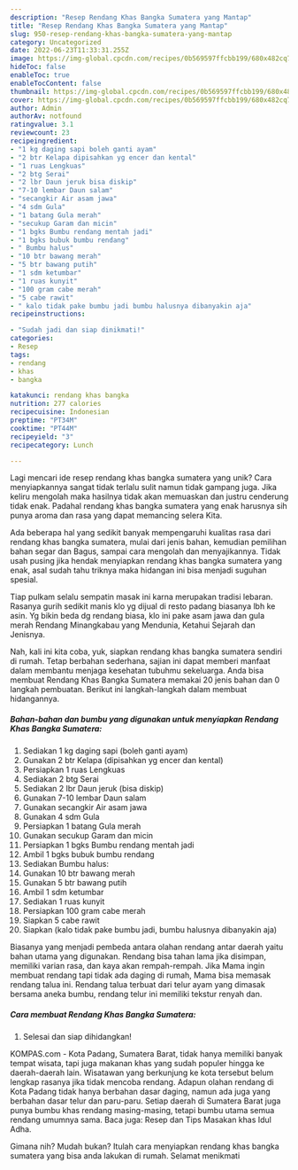 ```yaml
---
description: "Resep Rendang Khas Bangka Sumatera yang Mantap"
title: "Resep Rendang Khas Bangka Sumatera yang Mantap"
slug: 950-resep-rendang-khas-bangka-sumatera-yang-mantap
category: Uncategorized
date: 2022-06-23T11:33:31.255Z
image: https://img-global.cpcdn.com/recipes/0b569597ffcbb199/680x482cq70/rendang-khas-bangka-sumatera-foto-resep-utama.jpg
hideToc: false
enableToc: true
enableTocContent: false
thumbnail: https://img-global.cpcdn.com/recipes/0b569597ffcbb199/680x482cq70/rendang-khas-bangka-sumatera-foto-resep-utama.jpg
cover: https://img-global.cpcdn.com/recipes/0b569597ffcbb199/680x482cq70/rendang-khas-bangka-sumatera-foto-resep-utama.jpg
author: Admin
authorAv: notfound
ratingvalue: 3.1
reviewcount: 23
recipeingredient:
- "1 kg daging sapi boleh ganti ayam"
- "2 btr Kelapa dipisahkan yg encer dan kental"
- "1 ruas Lengkuas"
- "2 btg Serai"
- "2 lbr Daun jeruk bisa diskip"
- "7-10 lembar Daun salam"
- "secangkir Air asam jawa"
- "4 sdm Gula"
- "1 batang Gula merah"
- "secukup Garam dan micin"
- "1 bgks Bumbu rendang mentah jadi"
- "1 bgks bubuk bumbu rendang"
- " Bumbu halus"
- "10 btr bawang merah"
- "5 btr bawang putih"
- "1 sdm ketumbar"
- "1 ruas kunyit"
- "100 gram cabe merah"
- "5 cabe rawit"
- " kalo tidak pake bumbu jadi bumbu halusnya dibanyakin aja"
recipeinstructions:

- "Sudah jadi dan siap dinikmati!"
categories:
- Resep
tags:
- rendang
- khas
- bangka

katakunci: rendang khas bangka 
nutrition: 277 calories
recipecuisine: Indonesian
preptime: "PT34M"
cooktime: "PT44M"
recipeyield: "3"
recipecategory: Lunch

---
```





Lagi mencari ide resep rendang khas bangka sumatera yang unik? Cara menyiapkannya sangat tidak terlalu sulit namun tidak gampang juga. Jika keliru mengolah maka hasilnya tidak akan memuaskan dan justru cenderung tidak enak. Padahal rendang khas bangka sumatera yang enak harusnya sih punya aroma dan rasa yang dapat memancing selera Kita.





Ada beberapa hal yang sedikit banyak mempengaruhi kualitas rasa dari rendang khas bangka sumatera, mulai dari jenis bahan, kemudian pemilihan bahan segar dan Bagus, sampai cara mengolah dan menyajikannya. Tidak usah pusing jika hendak menyiapkan rendang khas bangka sumatera yang enak,      asal sudah tahu triknya maka hidangan ini bisa menjadi suguhan spesial.














Tiap pulkam selalu sempatin masak ini karna merupakan tradisi lebaran. Rasanya gurih sedikit manis klo yg dijual di resto padang biasanya lbh ke asin. Yg bikin beda dg rendang biasa, klo ini pake asam jawa dan gula merah Rendang Minangkabau yang Mendunia, Ketahui Sejarah dan Jenisnya.






Nah, kali ini kita coba, yuk, siapkan rendang khas bangka sumatera sendiri di rumah. Tetap berbahan sederhana, sajian ini dapat memberi manfaat dalam membantu menjaga kesehatan tubuhmu sekeluarga. Anda bisa membuat Rendang Khas Bangka Sumatera memakai 20 jenis bahan dan 0 langkah pembuatan. Berikut ini langkah-langkah dalam membuat hidangannya.

<!--inarticleads1-->

##### Bahan-bahan dan bumbu yang digunakan untuk menyiapkan Rendang Khas Bangka Sumatera:

1. Sediakan 1 kg daging sapi (boleh ganti ayam)
1. Gunakan 2 btr Kelapa (dipisahkan yg encer dan kental)
1. Persiapkan 1 ruas Lengkuas
1. Sediakan 2 btg Serai
1. Sediakan 2 lbr Daun jeruk (bisa diskip)
1. Gunakan 7-10 lembar Daun salam
1. Gunakan secangkir Air asam jawa
1. Gunakan 4 sdm Gula
1. Persiapkan 1 batang Gula merah
1. Gunakan secukup Garam dan micin
1. Persiapkan 1 bgks Bumbu rendang mentah jadi
1. Ambil 1 bgks bubuk bumbu rendang
1. Sediakan  Bumbu halus:
1. Gunakan 10 btr bawang merah
1. Gunakan 5 btr bawang putih
1. Ambil 1 sdm ketumbar
1. Sediakan 1 ruas kunyit
1. Persiapkan 100 gram cabe merah
1. Siapkan 5 cabe rawit
1. Siapkan  (kalo tidak pake bumbu jadi, bumbu halusnya dibanyakin aja)


Biasanya yang menjadi pembeda antara olahan rendang antar daerah yaitu bahan utama yang digunakan. Rendang bisa tahan lama jika disimpan, memiliki varian rasa, dan kaya akan rempah-rempah. Jika Mama ingin membuat rendang tapi tidak ada daging di rumah, Mama bisa memasak rendang talua ini. Rendang talua terbuat dari telur ayam yang dimasak bersama aneka bumbu, rendang telur ini memiliki tekstur renyah dan. 

<!--inarticleads2-->

##### Cara membuat Rendang Khas Bangka Sumatera:


1. Selesai dan siap dihidangkan!

KOMPAS.com - Kota Padang, Sumatera Barat, tidak hanya memiliki banyak tempat wisata, tapi juga makanan khas yang sudah populer hingga ke daerah-daerah lain. Wisatawan yang berkunjung ke kota tersebut belum lengkap rasanya jika tidak mencoba rendang. Adapun olahan rendang di Kota Padang tidak hanya berbahan dasar daging, namun ada juga yang berbahan dasar telur dan paru-paru. Setiap daerah di Sumatera Barat juga punya bumbu khas rendang masing-masing, tetapi bumbu utama semua rendang umumnya sama. Baca juga: Resep dan Tips Masakan khas Idul Adha. 

Gimana nih? Mudah bukan? Itulah cara menyiapkan rendang khas bangka sumatera yang bisa anda lakukan di rumah. Selamat menikmati
